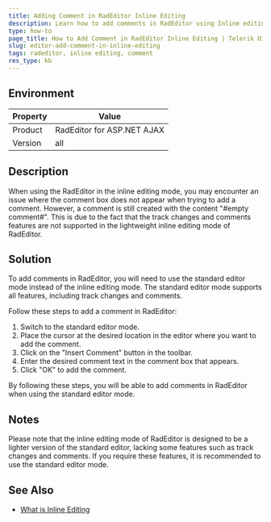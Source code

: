 ```yaml
---
title: Adding Comment in RadEditor Inline Editing
description: Learn how to add comments in RadEditor using Inline editing mode.
type: how-to
page_title: How to Add Comment in RadEditor Inline Editing | Telerik UI for ASP.NET AJAX
slug: editor-add-comment-in-inline-editing
tags: radeditor, inline editing, comment
res_type: kb
---
```


## Environment

| Property | Value |
| --- | --- |
| Product | RadEditor for ASP.NET AJAX |
| Version | all |

## Description

When using the RadEditor in the inline editing mode, you may encounter an issue where the comment box does not appear when trying to add a comment. However, a comment is still created with the content "#empty comment#". This is due to the fact that the track changes and comments features are not supported in the lightweight inline editing mode of RadEditor.

## Solution

To add comments in RadEditor, you will need to use the standard editor mode instead of the inline editing mode. The standard editor mode supports all features, including track changes and comments.

Follow these steps to add a comment in RadEditor:

1. Switch to the standard editor mode.
2. Place the cursor at the desired location in the editor where you want to add the comment.
3. Click on the "Insert Comment" button in the toolbar.
4. Enter the desired comment text in the comment box that appears.
5. Click "OK" to add the comment.

By following these steps, you will be able to add comments in RadEditor when using the standard editor mode.

## Notes

Please note that the inline editing mode of RadEditor is designed to be a lighter version of the standard editor, lacking some features such as track changes and comments. If you require these features, it is recommended to use the standard editor mode.

## See Also

- [What is Inline Editing](https://docs.telerik.com/devtools/aspnet-ajax/controls/editor/functionality/editor-views-and-modes/inline-editing-mode)
